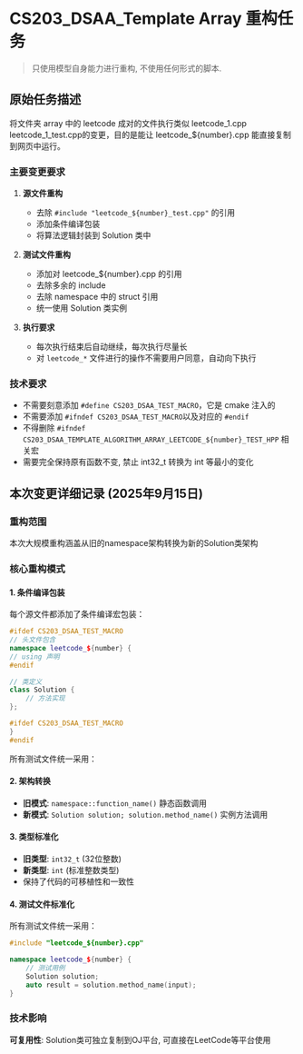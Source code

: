 # CS203_DSAA_Template Array 重构任务

> 只使用模型自身能力进行重构, 不使用任何形式的脚本.

## 原始任务描述

将文件夹 array 中的 leetcode 成对的文件执行类似 leetcode_1.cpp leetcode_1_test.cpp的变更，目的是能让 leetcode_${number}.cpp 能直接复制到网页中运行。

### 主要变更要求

1. **源文件重构**
   - 去除 `#include "leetcode_${number}_test.cpp"` 的引用
   - 添加条件编译包装
   - 将算法逻辑封装到 Solution 类中

2. **测试文件重构**
   - 添加对 leetcode_${number}.cpp 的引用
   - 去除多余的 include
   - 去除 namespace 中的 struct 引用
   - 统一使用 Solution 类实例

3. **执行要求**
   - 每次执行结束后自动继续，每次执行尽量长
   - 对 `leetcode_*` 文件进行的操作不需要用户同意，自动向下执行

### 技术要求

- 不需要刻意添加 `#define CS203_DSAA_TEST_MACRO`，它是 cmake 注入的
- 不需要添加 `#ifndef CS203_DSAA_TEST_MACRO`以及对应的 `#endif`
- 不得删除 `#ifndef CS203_DSAA_TEMPLATE_ALGORITHM_ARRAY_LEETCODE_${number}_TEST_HPP` 相关宏
- 需要完全保持原有函数不变, 禁止 int32_t 转换为 int 等最小的变化

## 本次变更详细记录 (2025年9月15日)

### 重构范围

本次大规模重构涵盖从旧的namespace架构转换为新的Solution类架构

### 核心重构模式

#### 1. 条件编译包装

每个源文件都添加了条件编译宏包装：

```cpp
#ifdef CS203_DSAA_TEST_MACRO
// 头文件包含
namespace leetcode_${number} {
// using 声明
#endif

// 类定义
class Solution {
    // 方法实现
};

#ifdef CS203_DSAA_TEST_MACRO
}
#endif
```

所有测试文件统一采用：

#### 2. 架构转换

- **旧模式**: `namespace::function_name()` 静态函数调用
- **新模式**: `Solution solution; solution.method_name()` 实例方法调用

#### 3. 类型标准化

- **旧类型**: `int32_t` (32位整数)
- **新类型**: `int` (标准整数类型)
- 保持了代码的可移植性和一致性

#### 4. 测试文件标准化

所有测试文件统一采用：

```cpp
#include "leetcode_${number}.cpp"

namespace leetcode_${number} {
    // 测试用例
    Solution solution;
    auto result = solution.method_name(input);
}
```

### 技术影响

**可复用性**: Solution类可独立复制到OJ平台, 可直接在LeetCode等平台使用
